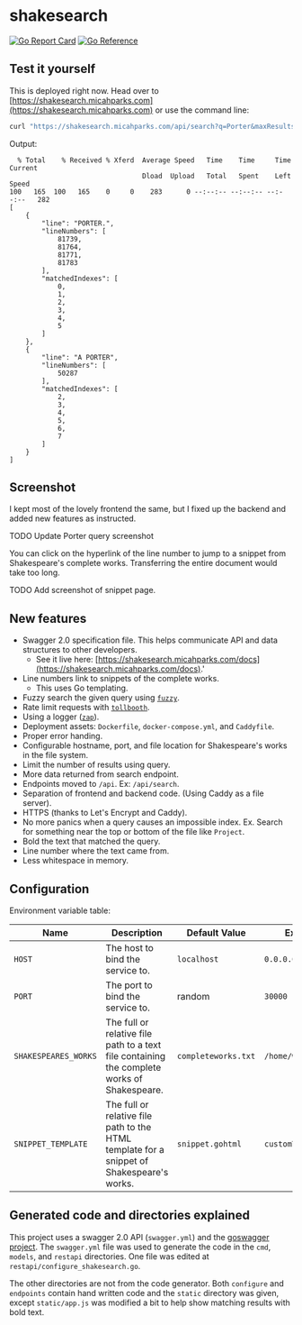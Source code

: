 # shakesearch

[![Go Report Card](https://goreportcard.com/badge/github.com/MicahParks/shakesearch)](https://goreportcard.com/report/github.com/MicahParks/shakesearch) [![Go Reference](https://pkg.go.dev/badge/github.com/MicahParks/shakesearch.svg)](https://pkg.go.dev/github.com/MicahParks/shakesearch)

## Test it yourself

This is deployed right now. Head over to [https://shakesearch.micahparks.com](https://shakesearch.micahparks.com) or use
the command line:

```bash
curl "https://shakesearch.micahparks.com/api/search?q=Porter&maxResults=2" | python3 -m json.tool
```

Output:

```
  % Total    % Received % Xferd  Average Speed   Time    Time     Time  Current
                                 Dload  Upload   Total   Spent    Left  Speed
100   165  100   165    0     0    283      0 --:--:-- --:--:-- --:--:--   282
[
    {
        "line": "PORTER.",
        "lineNumbers": [
            81739,
            81764,
            81771,
            81783
        ],
        "matchedIndexes": [
            0,
            1,
            2,
            3,
            4,
            5
        ]
    },
    {
        "line": "A PORTER",
        "lineNumbers": [
            50287
        ],
        "matchedIndexes": [
            2,
            3,
            4,
            5,
            6,
            7
        ]
    }
]
```

## Screenshot

I kept most of the lovely frontend the same, but I fixed up the backend and added new features as instructed.

TODO Update Porter query screenshot

You can click on the hyperlink of the line number to jump to a snippet from Shakespeare's complete works. Transferring
the entire document would take too long.

TODO Add screenshot of snippet page.

## New features

* Swagger 2.0 specification file. This helps communicate API and data structures to other developers.
    * See it live here: [https://shakesearch.micahparks.com/docs](https://shakesearch.micahparks.com/docs).'
* Line numbers link to snippets of the complete works.
  * This uses Go templating.
* Fuzzy search the given query using [`fuzzy`](https://github.com/sahilm/fuzzy).
* Rate limit requests with [`tollbooth`](https://github.com/didip/tollbooth).
* Using a logger ([`zap`](https://github.com/uber-go/zap)).
* Deployment assets: `Dockerfile`, `docker-compose.yml`, and `Caddyfile`.
* Proper error handing.
* Configurable hostname, port, and file location for Shakespeare's works in the file system.
* Limit the number of results using query.
* More data returned from search endpoint.
* Endpoints moved to `/api`. Ex: `/api/search`.
* Separation of frontend and backend code. (Using Caddy as a file server).
* HTTPS (thanks to Let's Encrypt and Caddy).
* No more panics when a query causes an impossible index. Ex. Search for something near the top or bottom of the file
  like `Project`.
* Bold the text that matched the query.
* Line number where the text came from.
* Less whitespace in memory.

## Configuration

Environment variable table:

|Name                |Description                                                                                |Default Value      |Example Value            |
|--------------------|-------------------------------------------------------------------------------------------|-------------------|-------------------------|
|`HOST`              |The host to bind the service to.                                                           |`localhost`        |`0.0.0.0`                |
|`PORT`              |The port to bind the service to.                                                           |random             |`30000`                  |
|`SHAKESPEARES_WORKS`|The full or relative file path to a text file containing the complete works of Shakespeare.|`completeworks.txt`|`/home/william/works.txt`|
|`SNIPPET_TEMPLATE`  |The full or relative file path to the HTML template for a snippet of Shakespeare's works.  |`snippet.gohtml`   |`customTempalte.gohtml`  |

## Generated code and directories explained

This project uses a swagger 2.0 API (`swagger.yml`) and
the [goswagger project](https://github.com/go-swagger/go-swagger). The `swagger.yml` file was used to generate the code
in the `cmd`, `models`, and `restapi` directories. One file was edited at `restapi/configure_shakesearch.go`.

The other directories are not from the code generator. Both `configure` and `endpoints` contain hand written code and
the `static` directory was given, except `static/app.js` was modified a bit to help show matching results with bold
text.
